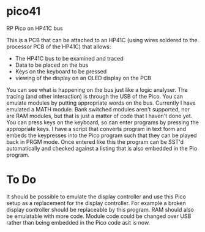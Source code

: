 # pico41
RP Pico on HP41C bus

This is a PCB that can be attached to an HP41C (using wires soldered to the processor PCB of the HP41C) that allows:

* The HP41C bus to be examined and traced
* Data to be placed on the bus
* Keys on the keyboard to be pressed
* viewing of the display on an OLED display on the PCB

You can see what is happening on the bus just like a logic analyser. The tracing (and other interaction) is through the USB of the Pico.
You can emulate modules by putting appropriate words on the bus. Currently I have emulated a MATH module. Bank switched modules aren't supported, nor are RAM modules, but that is just a matter of code that I haven't done yet.
You can press keys on the keyboard, so can enter programs by pressing the appropriate keys. I have a script that converts program in text form and embeds the keypresses into the Pico program such that they can be played back in PRGM mode. Once entered like this the program can be SST'd automatically and checked against a listing that is also embedded in the Pio program.

To Do
=====

It should be possible to emulate the display controller and use this Pico setup as a replacement for the display controller. For example a broken display controller should be replaceable by this program.
RAM should also be emulatable with more code.
Module code could be changed over USB rather than being embedded in the Pico code asit is now.
